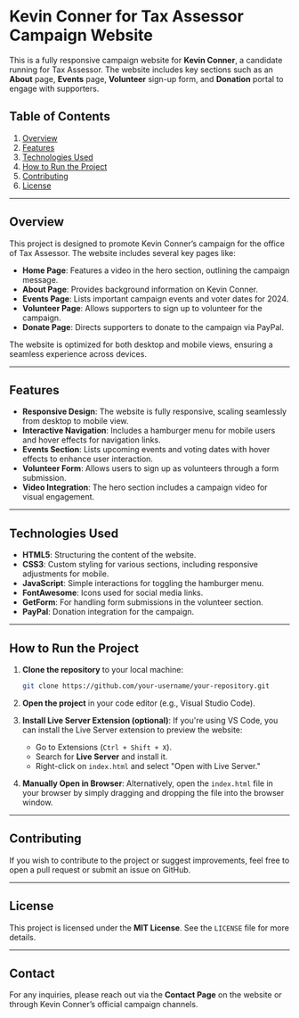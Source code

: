 # Kevin Conner for Tax Assessor Campaign Website

This is a fully responsive campaign website for **Kevin Conner**, a candidate running for Tax Assessor. The website includes key sections such as an **About** page, **Events** page, **Volunteer** sign-up form, and **Donation** portal to engage with supporters.

## Table of Contents

1. [Overview](#overview)
2. [Features](#features)
3. [Technologies Used](#technologies-used)
4. [How to Run the Project](#how-to-run-the-project)
5. [Contributing](#contributing)
6. [License](#license)

---

## Overview

This project is designed to promote Kevin Conner’s campaign for the office of Tax Assessor. The website includes several key pages like:

- **Home Page**: Features a video in the hero section, outlining the campaign message.
- **About Page**: Provides background information on Kevin Conner.
- **Events Page**: Lists important campaign events and voter dates for 2024.
- **Volunteer Page**: Allows supporters to sign up to volunteer for the campaign.
- **Donate Page**: Directs supporters to donate to the campaign via PayPal.

The website is optimized for both desktop and mobile views, ensuring a seamless experience across devices.

---

## Features

- **Responsive Design**: The website is fully responsive, scaling seamlessly from desktop to mobile view.
- **Interactive Navigation**: Includes a hamburger menu for mobile users and hover effects for navigation links.
- **Events Section**: Lists upcoming events and voting dates with hover effects to enhance user interaction.
- **Volunteer Form**: Allows users to sign up as volunteers through a form submission.
- **Video Integration**: The hero section includes a campaign video for visual engagement.

---

## Technologies Used

- **HTML5**: Structuring the content of the website.
- **CSS3**: Custom styling for various sections, including responsive adjustments for mobile.
- **JavaScript**: Simple interactions for toggling the hamburger menu.
- **FontAwesome**: Icons used for social media links.
- **GetForm**: For handling form submissions in the volunteer section.
- **PayPal**: Donation integration for the campaign.

---

## How to Run the Project

1. **Clone the repository** to your local machine:

   ```bash
   git clone https://github.com/your-username/your-repository.git
   ```

2. **Open the project** in your code editor (e.g., Visual Studio Code).

3. **Install Live Server Extension (optional)**:
   If you're using VS Code, you can install the Live Server extension to preview the website:

   - Go to Extensions (`Ctrl + Shift + X`).
   - Search for **Live Server** and install it.
   - Right-click on `index.html` and select "Open with Live Server."

4. **Manually Open in Browser**:
   Alternatively, open the `index.html` file in your browser by simply dragging and dropping the file into the browser window.

---

## Contributing

If you wish to contribute to the project or suggest improvements, feel free to open a pull request or submit an issue on GitHub.

---

## License

This project is licensed under the **MIT License**. See the `LICENSE` file for more details.

---

## Contact

For any inquiries, please reach out via the **Contact Page** on the website or through Kevin Conner’s official campaign channels.
